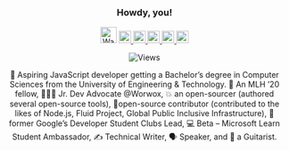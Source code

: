 <div align="center">
  
<h3>Howdy, you!</h3> <img src="https://github.com/TheDudeThatCode/TheDudeThatCode/blob/master/Assets/Hi.gif" width="29px" alt="Waving">


<a href="https://twitter.com/msaaddev">
  <img alt="Saad Irfan | Twitter" width="22px" src="https://cdn.jsdelivr.net/npm/simple-icons@v3/icons/twitter.svg" />
</a>
<a href="https://www.linkedin.com/in/msaaddev/">
  <img alt="Saad's LinkedIn" width="22px" src="https://cdn.jsdelivr.net/npm/simple-icons@v3/icons/linkedin.svg" />
</a>
<a href="https://www.facebook.com/msaaddev/">
  <img alt="Saad's Facebook" width="22px" src="https://cdn.jsdelivr.net/npm/simple-icons@v3/icons/facebook.svg" />
</a>
<a href="https://www.instagram.com/msaaddev">
  <img alt="Saad's instagram" width="22px" src="https://cdn.jsdelivr.net/npm/simple-icons@v3/icons/instagram.svg" />
</a>
<a href="mailto:me@msaad.dev">
  <img alt="Saad's Email" width="22px" src="https://cdn.jsdelivr.net/npm/simple-icons@v3/icons/gmail.svg" />
</a>

![Views](https://komarev.com/ghpvc/?username=msaaddev&color=blueviolet)

🚀 Aspiring JavaScript developer getting a Bachelor’s degree in Computer Sciences from the University of Engineering & Technology. 🐼 An MLH ’20 fellow, 👨🏻‍💻 Jr. Dev Advocate @Worwox, 💥 an open-sourcer (authored several open-source tools), 🦉open-source contributor (contributed to the likes of Node.js, Fluid Project, Global Public Inclusive Infrastructure), 🙌 former Google’s Developer Student Clubs Lead, 💻 Beta – Microsoft Learn Student Ambassador, ✍️ Technical Writer, 🗣 Speaker, and 🎸 a Guitarist.

</div>
